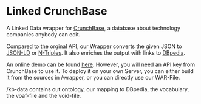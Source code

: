 # Linked CrunchBase

A Linked Data wrapper for [CrunchBase](http://www.crunchbase.com/), a database about technology companies anybody can edit.

Compared to the orginal API, our Wrapper converts the given JSON to [JSON-LD](http://json-ld.org/) or [N-Triples](https://www.w3.org/2001/sw/RDFCore/ntriples/). It also enriches the output with links to [DBpedia](http://wiki.dbpedia.org/).

An online demo can be found [here](http://km.aifb.kit.edu/services/crunchbase/). However, you will need an API key from CrunchBase to use it.
To deploy it on your own Server, you can either build it from the sources in /wrapper, or you can directly use our WAR-File.

/kb-data contains out ontology, our mapping to DBpedia, the vocabulary, the voaf-file and the void-file.